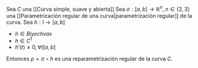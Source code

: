  Sea $C$ una [[Curva simple, suave y abierta]]
 Sea $\sigma:[a,b]\to \mathbb{R}^n$, $n\in\{ 2,3 \}$ una [[Parametrización regular de una curva|parametrización regular]] de la curva.
 Sea $h: I \to [a,b]$
 - $h \in Biyectivas$
 - $h \in C^1$
 - $h'(t)\neq 0, \forall t[a,b]$

Entonces $\rho = \sigma \circ h$ es una reparametrización regular de la curva $C$.
